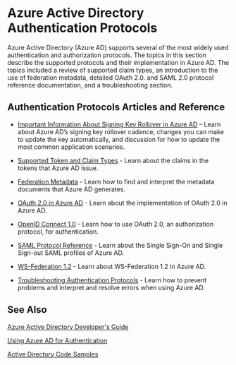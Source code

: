 <properties
   pageTitle="Azure Active Directory Authentication Protocols | Microsoft Azure"
   description="An overview of the authentication protocols supported by Azure Active Directory (AD)"
   documentationCenter="dev-center-name"
   authors="msmbaldwin"
   services="active-directory"
   manager="mbaldwin"
   editor=""/>

<tags
   ms.service="active-directory"
   ms.devlang="na"
   ms.topic="article"
   ms.tgt_pltfrm="na"
   ms.workload="identity"
   ms.date="09/17/2015"
   ms.author="mbaldwin"/>

# Azure Active Directory Authentication Protocols

Azure Active Directory (Azure AD) supports several of the most widely used authentication and authorization protocols. The topics in this section describe the supported protocols and their implementation in Azure AD. The topics included a review of supported claim types, an introduction to the use of federation metadata, detailed OAuth 2.0. and SAML 2.0 protocol reference documentation, and a troubleshooting section.

## Authentication Protocols Articles and Reference

- [Important Information About Signing Key Rollover in Azure AD](https://msdn.microsoft.com/library/azure/dn641920.aspx) – Learn about Azure AD’s signing key rollover cadence, changes you can make to update the key automatically, and discussion for how to update the most common application scenarios.


- [Supported Token and Claim Types](active-directory-token-and-claims.md) - Learn about the claims in the tokens that Azure AD issue.


- [Federation Metadata](https://msdn.microsoft.com/library/azure/dn195592.aspx) - Learn how to find and interpret the metadata documents that Azure AD generates.


- [OAuth 2.0 in Azure AD](https://msdn.microsoft.com/library/azure/dn645545.aspx) - Learn about the implementation of OAuth 2.0 in Azure AD.


- [OpenID Connect 1.0](https://msdn.microsoft.com/library/azure/dn645541.aspx) - Learn how to use OAuth 2.0, an authorization protocol, for authentication.


- [SAML Protocol Reference](https://msdn.microsoft.com/library/azure/dn195591.aspx) - Learn about the Single Sign-On and Single Sign-out SAML profiles of Azure AD.


- [WS-Federation 1.2](https://msdn.microsoft.com/library/azure/dn903702.aspx) - Learn about WS-Federation 1.2 in Azure AD.


- [Troubleshooting Authentication Protocols](https://msdn.microsoft.com/library/azure/dn195584.aspx) - Learn how to prevent problems and interpret and resolve errors when using Azure AD.



## See Also

[Azure Active Directory Developer's Guide](active-directory-developers-guide.md)

[Using Azure AD for Authentication](../app-service-web/web-sites-authentication-authorization.md)

[Active Directory Code Samples](active-directory-code-samples.md)

